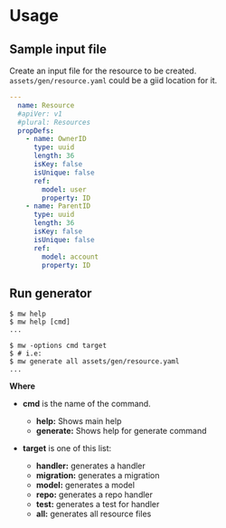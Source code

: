 # Usage

## Sample input file

Create an input file for the resource to be created.
`assets/gen/resource.yaml` could be a giid location for it.


```yaml
---
  name: Resource
  #apiVer: v1
  #plural: Resources
  propDefs:
    - name: OwnerID
      type: uuid
      length: 36
      isKey: false
      isUnique: false
      ref:
        model: user
        property: ID
    - name: ParentID
      type: uuid
      length: 36
      isKey: false
      isUnique: false
      ref:
        model: account
        property: ID
```

## Run generator

```shell
$ mw help
$ mw help [cmd]
...

$ mw -options cmd target
$ # i.e:
$ mw generate all assets/gen/resource.yaml
...
```

**Where**

  * **cmd** is the name of the command.
    * **help:** Shows main help
    * **generate:** Shows help for generate command

  * **target** is one of this list:
    * **handler:** generates a handler
    * **migration:** generates a migration
    * **model:** generates a model
    * **repo:** generates a repo handler
    * **test:** generates a test for handler
    * **all:** generates all resource files

